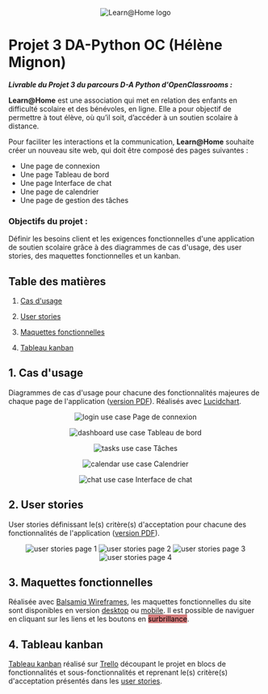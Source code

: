 <p align="center">
  <img src="img/logo_learn@home.png" alt="Learn@Home logo" />
</p>

# Projet 3 DA-Python OC (Hélène Mignon)
***Livrable du Projet 3 du parcours D-A Python d'OpenClassrooms :***

**Learn@Home** est une association qui met en relation des enfants en difficulté
scolaire et des bénévoles, en ligne. Elle a pour objectif de permettre à tout élève,
où qu’il soit, d’accéder à un soutien scolaire à distance.

Pour faciliter les interactions et la communication, **Learn@Home** souhaite créer
un nouveau site web, qui doit être composé des pages suivantes :
- Une page de connexion
- Une page Tableau de bord
- Une page Interface de chat
- Une page de calendrier
- Une page de gestion des tâches


### Objectifs du projet :

Définir les besoins client et les exigences fonctionnelles d'une application de soutien scolaire 
grâce à des diagrammes de cas d'usage, des user stories, des maquettes fonctionnelles et un kanban.

## Table des matières

1. [Cas d'usage](#use-cases)

2. [User stories](#user-stories)

3. [Maquettes fonctionnelles](#wireframes)

4. [Tableau kanban](#kanban)


<div id='use-cases'></div>

## 1. Cas d'usage

Diagrammes de cas d'usage pour chacune des fonctionnalités majeures de chaque page de l'application ([version PDF](use_cases.pdf)). Réalisés avec [Lucidchart](https://www.lucidchart.com/).

<p align="center">
  <img src="img/use_cases_img/login.png" alt="login use case" />
    Page de connexion
</p>

<p align="center">
  <img src="img/use_cases_img/dashboard.png" alt="dashboard use case" />
    Tableau de bord
</p>

<p align="center">
  <img src="img/use_cases_img/tasks.png" alt="tasks use case" />
    Tâches
</p>

<p align="center">
  <img src="img/use_cases_img/calendar.png" alt="calendar use case" />
    Calendrier
</p>

<p align="center">
  <img src="img/use_cases_img/chat_interface.png" alt="chat use case" />
    Interface de chat
</p>


<div id='user-stories'></div>

## 2. User stories

User stories définissant le(s) critère(s) d'acceptation pour chacune des fonctionnalités de l'application ([version PDF](user_stories.pdf)).

<p align="center">
  <img src="img/user_stories_img/user_stories_page1.jpg" alt="user stories page 1" />
  <img src="img/user_stories_img/user_stories_page2.jpg" alt="user stories page 2" />
  <img src="img/user_stories_img/user_stories_page3.jpg" alt="user stories page 3" />
  <img src="img/user_stories_img/user_stories_page4.jpg" alt="user stories page 4" />
</p>


<div id='wireframes'></div>

## 3. Maquettes fonctionnelles

Réalisée avec [Balsamiq Wireframes](https://balsamiq.com/wireframes/), les maquettes fonctionnelles du site sont disponibles en version [desktop](wireframes_desktop.pdf) ou [mobile](wireframes_mobile.pdf). Il est possible de naviguer en cliquant sur les liens et les boutons en <mark style="background-color:#d47b7b">surbrillance</mark>.


<div id='kanban'></div>

## 4. Tableau kanban

[Tableau kanban](https://trello.com/b/uG3w4YDh/p305kanban) réalisé sur [Trello](https://trello.com/) découpant le projet en blocs de fonctionnalités et sous-fonctionnalités et reprenant le(s) critère(s)
d'acceptation présentés dans les [user stories](#2-user-stories).
